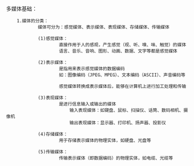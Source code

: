 多媒体基础：



		1.媒体的分类：
				媒体可分为：感觉媒体、表示媒体、表现媒体、存储媒体、传输媒体

				(1)感觉媒体：
						直接作用于人的感观，产生感觉（视、听、嗅、味、触觉）的媒体
						语言、音乐、音响、图形、动画、数据、文字等都是感觉媒体

				(2)表示媒体：
						是指用来表示感觉媒体的数据编码
						如：图像编码（JPEG、MPEG）、文本编码（ASCII）、声音编码等

						感觉媒体转换成表示媒体后，能够在计算机上进行加工处理和传输

				(3)表现媒体：
						是进行信息输入或输出的媒体
							输入表现媒体：如键盘、鼠标、扫描仪、话筒、数码相机、摄像机
							输出表现媒体：显示器、打印机、扬声器、投影仪

				(4)存储媒体：
						用于存储表示媒体的物理实体，如硬盘、光盘等

				(5)传输媒体：
						传输表示媒体（即数据编码）的物理实体，如电缆、光缆等